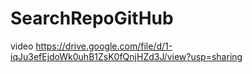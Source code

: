 # SearchRepoGitHub

video
https://drive.google.com/file/d/1-iqJu3efEjdoWk0uhB1ZsK0fQnjHZd3J/view?usp=sharing
